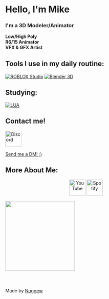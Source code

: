 # Hello, I'm Mike
### I'm a 3D Modeler/Animator

<h4 style="padding: 0; margin: 0;">
Low/High Poly
<br/>
R6/15 Animator
<br/>
VFX & GFX Artist
</h4>

## Tools I use in my daily routine:
<div style="display: inline_block"> <!-- Put here what you use in that same scheme i added -->
    <a href="#"><img align="center" alt="ROBLOX Studio" src="https://img.shields.io/badge/Roblox_Studio-2596BE?style=for-the-badge&logo=robloxstudio&logoColor=white" /></a>
    <a href="#"><img align="center" alt="Blender 3D" src="https://img.shields.io/badge/Blender-EC7404?style=for-the-badge&logo=blender&logoColor=white" /></a>
</div>

## Studying:
<div style="display: inline_block"> <!-- Put here what you're learning in that same scheme i added -->
    <a href="#"><img align="center" alt="LUA" src="https://img.shields.io/badge/LUA-00007E?style=for-the-badge&logo=lua&logoColor=white" /></a>
</div>

## Contact me!
<div style="display: inline_block;">
    <a href="https://discordapp.com/users/1146988475879542885"><img align="center" width="50px" alt="Discord" src="https://cdn.prod.website-files.com/6257adef93867e50d84d30e2/636e0a6a49cf127bf92de1e2_icon_clyde_blurple_RGB.png" /><p>Send me a DM! ;)</p></a>
</div>

## More About Me:
<div style="display: inline_block;" align="center">
    <a href="https://www.youtube.com/@PaperMikeDev"><img align="center" width="50px" alt="YouTube" src="https://cdn-icons-png.flaticon.com/256/1384/1384060.png" /></a>
    <a href="https://open.spotify.com/user/314i3ystwh5disnxfi7vjmodklwy"><img align="center" width="50px" alt="Spotify" src="https://upload.wikimedia.org/wikipedia/commons/thumb/8/84/Spotify_icon.svg/1982px-Spotify_icon.svg.png" /></a>
</div>

<br/>
<a href="#" style="cursor: none; user-select: none; user-event: none;" align="center">
<div style="display: flex; flex-direction: column; width: max-content;">
    <div style="display: flex; flex-direction: row">
	<img
	        height="217"
            src="https://lanyard.cnrad.dev/api/1146988475879542885"
        />
    </div>
</div>
</a>

#
<div style="display: flex; flex-direction: column; width: max-content;">
    <p style="text-align: center; width: max-content;">Made by <a href="https://www.github.com/Nuggew">Nuggew</a></p>
</div>
